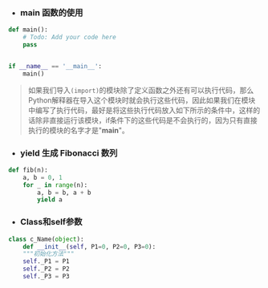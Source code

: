 - ### main 函数的使用
```py
def main():
    # Todo: Add your code here
    pass


if __name__ == '__main__':
    main()
```
> 如果我们导入`(import)`的模块除了定义函数之外还有可以执行代码，那么Python解释器在导入这个模块时就会执行这些代码，因此如果我们在模块中编写了执行代码，最好是将这些执行代码放入如下所示的条件中，这样的话除非直接运行该模块，if条件下的这些代码是不会执行的，因为只有直接执行的模块的名字才是"__main__"。


- ### yield 生成 Fibonacci 数列
```py
def fib(n):
    a, b = 0, 1
    for _ in range(n):
        a, b = b, a + b
        yield a
```


- ### Class和self参数
```py
class c_Name(object):
    def __init__(self, P1=0, P2=0, P3=0):
    """初始化方法"""
    self._P1 = P1
    self._P2 = P2
    self._P3 = P3
```
